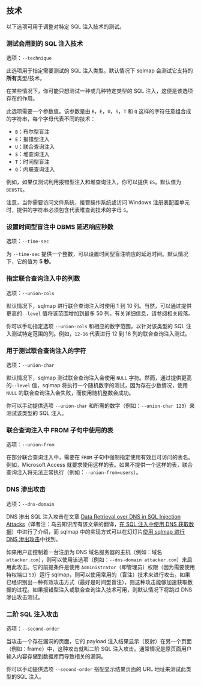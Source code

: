 ## 技术

以下选项可用于调整对特定 SQL 注入技术的测试。

### 测试会用到的 SQL 注入技术

选项：`--technique`

此选项用于指定需要测试的 SQL 注入类型。默认情况下 sqlmap 会测试它支持的**所有**类型/技术。

在某些情况下，你可能只想测试一种或几种特定类型的 SQL 注入，这便是该选项存在的作用。

此选项需要一个参数值。该参数是由 `B`，`E`，`U`，`S`，`T` 和 `Q` 这样的字符任意组合成的字符串，每个字母代表不同的技术：

* `B`：布尔型盲注
* `E`：报错型注入
* `U`：联合查询注入
* `S`：堆查询注入
* `T`：时间型盲注
* `Q`：内联查询注入

例如，如果仅测试利用报错型注入和堆查询注入，你可以提供 `ES`。默认值为 `BEUSTQ`。

注意，当你需要访问文件系统，接管操作系统或访问 Windows 注册表配置单元时，提供的字符串必须包含代表堆查询技术的字母 `S`。

### 设置时间型盲注中 DBMS 延迟响应秒数

选项：`--time-sec`

为 `--time-sec` 提供一个整数，可以设置时间型盲注响应的延迟时间。默认情况下，它的值为 **5 秒**。

### 指定联合查询注入中的列数

选项：`--union-cols`

默认情况下，sqlmap 进行联合查询注入时使用 1 到 10 列。当然，可以通过提供更高的`--level` 值将该范围增加到最多 50 列。有关详细信息，请参阅相关段落。

你可以手动指定选项 `--union-cols` 和相应的数字范围，以针对该类型的 SQL 注入测试特定范围的列。例如，`12-16` 代表进行 12 到 16 列的联合查询注入测试。

### 用于测试联合查询注入的字符

选项：`--union-char`

默认情况下，sqlmap 测试联合查询注入会使用 `NULL` 字符。然而，通过提供更高的`--level` 值，sqlmap 将执行一个随机数字的测试，因为存在少数情况，使用 `NULL` 的联合查询注入会失败，而使用随机整数会成功。

你可以手动提供选项 `--union-char` 和所需的数字（例如：`--union-char 123`）来测试该类型的 SQL 注入。

### 联合查询注入中 FROM 子句中使用的表

选项：`--union-from`

在部分联合查询注入中，需要在 `FROM` 子句中强制指定使用有效且可访问的表名。例如，Microsoft Access 就要求使用这样的表。如果不提供一个这样的表，联合查询注入将无法正常执行（例如：`--union-from=users`）。

### DNS 渗出攻击

选项：`--dns-domain`

DNS 渗出 SQL 注入攻击在文章 [Data Retrieval over DNS in SQL Injection Attacks](http://arxiv.org/pdf/1303.3047.pdf)（译者注：乌云知识库有该文章的翻译，[在 SQL 注入中使用 DNS 获取数据](http://cb.drops.wiki/drops/tips-5283.html)）中进行了介绍，而 sqlmap 中的实现方式可以在幻灯片[使用 sqlmap 进行 DNS 渗出攻击](http://www.slideshare.net/stamparm/dns-exfiltration-using-sqlmap-13163281)中找到。

如果用户正控制着一台注册为 DNS 域名服务器的主机（例如：域名 `attacker.com`），则可以使用该选项（例如：`--dns-domain attacker.com`）来启用此攻击。它的前提条件是使用 `Administrator`（即管理员）权限（因为需要使用特权端口 `53`）运行 sqlmap，则可以使用常用的（盲注）技术来进行攻击。如果已经识别出一种有效攻击方式（最好是时间型盲注），则这种攻击能够加速获取数据的过程。如果报错型注入或联合查询注入技术可用，则默认情况下将跳过 DNS 渗出攻击测试。

### 二阶 SQL 注入攻击

选项：`--second-order`

当攻击一个存在漏洞的页面，它的 payload 注入结果显示（反射）在另一个页面（例如：frame）中，这种攻击就叫二阶 SQL 注入攻击。通常情况是原页面用户输入内容存储到数据库而导致相关的漏洞。

你可以手动提供选项 `--second-order` 搭配显示结果页面的 URL 地址来测试此类型的SQL 注入。
